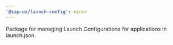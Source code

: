 ```yaml
---
'@sap-ux/launch-config': minor
---
```


Package for managing Launch Configurations for applications in launch.json.
